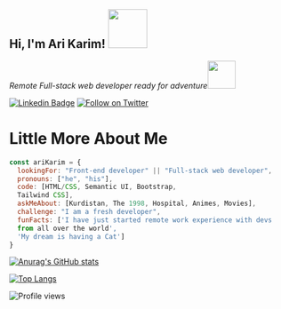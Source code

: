 <h2> Hi, I'm Ari Karim! <img src="https://media.giphy.com/media/26Fxy3Iz1ari8oytO/giphy.gif" width="70"></h2>

<p><em>Remote Full-stack web developer ready for adventure</em><img src="https://media.giphy.com/media/XGma2iRIHTKkwqRkFl/giphy.gif" width="50"></p>



[![Linkedin Badge](https://img.shields.io/badge/-Ari%20Karim-blue?style=flat-square&logo=Linkedin&logoColor=white&link=https://www.linkedin.com/in/ari-karim-523bb81b3)](https://www.linkedin.com/in/ari-karim-523bb81b3)
[![Follow on Twitter](https://img.shields.io/badge/--twitter?label=Twitter&logo=Twitter&style=social)](https://twitter.com/AriKari86036498)




# Little More About Me
```javascript
const ariKarim = {
  lookingFor: "Front-end developer" || "Full-stack web developer",
  pronouns: ["he", "his"],
  code: [HTML/CSS, Semantic UI, Bootstrap, 
  Tailwind CSS],
  askMeAbout: [Kurdistan, The 1998, Hospital, Animes, Movies],
  challenge: "I am a fresh developer",
  funFacts: ['I have just started remote work experience with devs 
  from all over the world', 
  'My dream is having a Cat']
}
```

<!--
**arikarim/arikarim** is a ✨ _special_ ✨ repository because its `README.md` (this file) appears on your GitHub profile.

Here are some ideas to get you started:

- 🔭 I’m currently working on ...
- 🌱 I’m currently learning ..
- 👯 I’m looking to collaborate on ...
- 🤔 I’m looking for help with ...
- 💬 Ask me about ...
- 📫 How to reach me: ...
- 😄 Pronouns: ...
- ⚡ Fun fact: ...
-->
[![Anurag's GitHub stats](https://github-readme-stats.vercel.app/api?username=arikarim&theme=dracula)](https://github.com/arikarim)

[![Top Langs](https://github-readme-stats.vercel.app/api/top-langs/?username=arikarim&theme=dracula)](https://github.com/arikarim-readme-stats)

![Profile views](https://gpvc.arturio.dev/arikarim)
